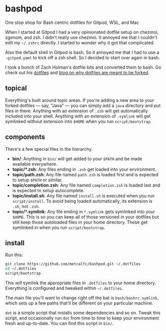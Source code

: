 # bashpod

One stop shop for Bash centric dotfiles for Gitpod, WSL, and Mac

When I started at Gitpod I had a very opinionated dotfile setup on chezmoi,
zgenom, and zsh. I didn't really use chezmoi. It annoyed me that I couldn't
edit my `~/.zshrc` directly. I started to wonder why it got that
complicated.

Also the default shell in Gitpod is bash. So it annoyed me that I had to use
a `.gitpod.yaml` to kick off a zsh shell. So I decided to start over again
in bash.

I took a bunch of Zach Holman's dotfile bits and converted them to bash. Go
check out his [dotfiles](https://github.com/holman/dotfiles) and [blog on why
dotfiles are meant to be forked](http://zachholman.com/2010/08/dotfiles-are-meant-to-be-forked/).

## topical

Everything's built around topic areas. If you're adding a new area to your
forked dotfiles — say, "Java" — you can simply add a `java` directory and put
files in there. Anything with an extension of `.zsh` will get automatically
included into your shell. Anything with an extension of `.symlink` will get
symlinked without extension into `$HOME` when you run `script/bootstrap`.

## components

There's a few special files in the hierarchy.

- **bin/**: Anything in `bin/` will get added to your `$PATH` and be made
  available everywhere.
- **topic/\*.zsh**: Any files ending in `.zsh` get loaded into your
  environment.
- **topic/path.zsh**: Any file named `path.zsh` is loaded first and is
  expected to setup `$PATH` or similar.
- **topic/completion.zsh**: Any file named `completion.zsh` is loaded
  last and is expected to setup autocomplete.
- **topic/install.sh**: Any file named `install.sh` is executed when you run `script/install`. To avoid being loaded automatically, its extension is `.sh`, not `.zsh`.
- **topic/\*.symlink**: Any file ending in `*.symlink` gets symlinked into
  your `$HOME`. This is so you can keep all of those versioned in your dotfiles
  but still keep those autoloaded files in your home directory. These get
  symlinked in when you run `script/bootstrap`.

## install

Run this:

```sh
git clone https://github.com/metcalfc/bashpod.git ~/.dotfiles
cd ~/.dotfiles
script/bootstrap
```

This will symlink the appropriate files in `.dotfiles` to your home directory.
Everything is configured and tweaked within `~/.dotfiles`.

The main file you'll want to change right off the bat is `bash/bashrc.symlink`,
which sets up a few paths that'll be different on your particular machine.

`dot` is a simple script that installs some dependencies and so on. Tweak this
script, and occasionally run `dot` from time to time to keep your environment
fresh and up-to-date. You can find this script in `bin/`.
